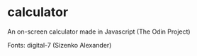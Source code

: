 # calculator
An on-screen calculator made in Javascript (The Odin Project)

Fonts:
digital-7 (Sizenko Alexander)
